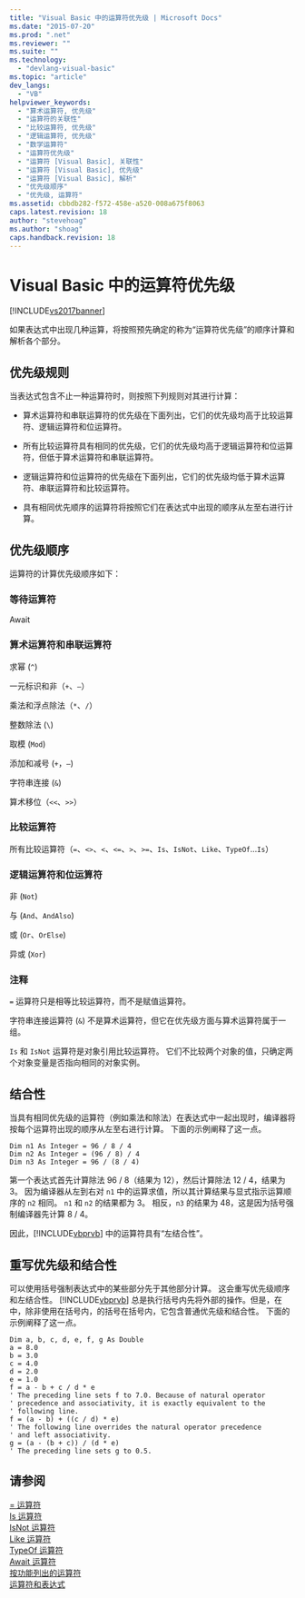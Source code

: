 ```yaml
---
title: "Visual Basic 中的运算符优先级 | Microsoft Docs"
ms.date: "2015-07-20"
ms.prod: ".net"
ms.reviewer: ""
ms.suite: ""
ms.technology: 
  - "devlang-visual-basic"
ms.topic: "article"
dev_langs: 
  - "VB"
helpviewer_keywords: 
  - "算术运算符, 优先级"
  - "运算符的关联性"
  - "比较运算符, 优先级"
  - "逻辑运算符, 优先级"
  - "数学运算符"
  - "运算符优先级"
  - "运算符 [Visual Basic], 关联性"
  - "运算符 [Visual Basic], 优先级"
  - "运算符 [Visual Basic], 解析"
  - "优先级顺序"
  - "优先级, 运算符"
ms.assetid: cbbdb282-f572-458e-a520-008a675f8063
caps.latest.revision: 18
author: "stevehoag"
ms.author: "shoag"
caps.handback.revision: 18
---
```

# Visual Basic 中的运算符优先级
[!INCLUDE[vs2017banner](../../../visual-basic/includes/vs2017banner.md)]

如果表达式中出现几种运算，将按照预先确定的称为“运算符优先级”的顺序计算和解析各个部分。  
  
## 优先级规则  
 当表达式包含不止一种运算符时，则按照下列规则对其进行计算：  
  
-   算术运算符和串联运算符的优先级在下面列出，它们的优先级均高于比较运算符、逻辑运算符和位运算符。  
  
-   所有比较运算符具有相同的优先级，它们的优先级均高于逻辑运算符和位运算符，但低于算术运算符和串联运算符。  
  
-   逻辑运算符和位运算符的优先级在下面列出，它们的优先级均低于算术运算符、串联运算符和比较运算符。  
  
-   具有相同优先顺序的运算符将按照它们在表达式中出现的顺序从左至右进行计算。  
  
## 优先级顺序  
 运算符的计算优先级顺序如下：  
  
### 等待运算符  
 Await  
  
### 算术运算符和串联运算符  
 求幂 \(`^`\)  
  
 一元标识和非（`+`、`–`）  
  
 乘法和浮点除法（`*`、`/`）  
  
 整数除法 \(`\`\)  
  
 取模 \(`Mod`\)  
  
 添加和减号 \(`+`，`–`\)  
  
 字符串连接 \(`&`\)  
  
 算术移位（`<<`、`>>`）  
  
### 比较运算符  
 所有比较运算符（`=`、`<>`、`<`、`<=`、`>`、`>=`、`Is`、`IsNot`、`Like`、`TypeOf`...`Is`）  
  
### 逻辑运算符和位运算符  
 非 \(`Not`\)  
  
 与 \(`And`、`AndAlso`\)  
  
 或 \(`Or`、`OrElse`\)  
  
 异或 \(`Xor`\)  
  
### 注释  
 `=` 运算符只是相等比较运算符，而不是赋值运算符。  
  
 字符串连接运算符 \(`&`\) 不是算术运算符，但它在优先级方面与算术运算符属于一组。  
  
 `Is` 和 `IsNot` 运算符是对象引用比较运算符。  它们不比较两个对象的值，只确定两个对象变量是否指向相同的对象实例。  
  
## 结合性  
 当具有相同优先级的运算符（例如乘法和除法）在表达式中一起出现时，编译器将按每个运算符出现的顺序从左至右进行计算。  下面的示例阐释了这一点。  
  
```  
Dim n1 As Integer = 96 / 8 / 4  
Dim n2 As Integer = (96 / 8) / 4  
Dim n3 As Integer = 96 / (8 / 4)  
```  
  
 第一个表达式首先计算除法 96 \/ 8（结果为 12），然后计算除法 12 \/ 4，结果为 3。  因为编译器从左到右对 `n1` 中的运算求值，所以其计算结果与显式指示运算顺序的 `n2` 相同。  `n1` 和 `n2` 的结果都为 3。  相反，`n3` 的结果为 48，这是因为括号强制编译器先计算 8 \/ 4。  
  
 因此，[!INCLUDE[vbprvb](../../../csharp/programming-guide/concepts/linq/includes/vbprvb-md.md)] 中的运算符具有“左结合性”。  
  
## 重写优先级和结合性  
 可以使用括号强制表达式中的某些部分先于其他部分计算。  这会重写优先级顺序和左结合性。  [!INCLUDE[vbprvb](../../../csharp/programming-guide/concepts/linq/includes/vbprvb-md.md)] 总是执行括号内先将外部的操作。但是，在中，除非使用在括号内，的括号在括号内，它包含普通优先级和结合性。  下面的示例阐释了这一点。  
  
```  
Dim a, b, c, d, e, f, g As Double  
a = 8.0  
b = 3.0  
c = 4.0  
d = 2.0  
e = 1.0  
f = a - b + c / d * e  
' The preceding line sets f to 7.0. Because of natural operator   
' precedence and associativity, it is exactly equivalent to the   
' following line.  
f = (a - b) + ((c / d) * e)  
' The following line overrides the natural operator precedence   
' and left associativity.  
g = (a - (b + c)) / (d * e)  
' The preceding line sets g to 0.5.  
```  
  
## 请参阅  
 [\= 运算符](../../../visual-basic/language-reference/operators/assignment-operator.md)   
 [Is 运算符](../../../visual-basic/language-reference/operators/is-operator.md)   
 [IsNot 运算符](../../../visual-basic/language-reference/operators/isnot-operator.md)   
 [Like 运算符](../../../visual-basic/language-reference/operators/like-operator.md)   
 [TypeOf 运算符](../../../visual-basic/language-reference/operators/typeof-operator.md)   
 [Await 运算符](../../../visual-basic/language-reference/operators/await-operator.md)   
 [按功能列出的运算符](../../../visual-basic/language-reference/operators/operators-listed-by-functionality.md)   
 [运算符和表达式](../../../visual-basic/programming-guide/language-features/operators-and-expressions/index.md)